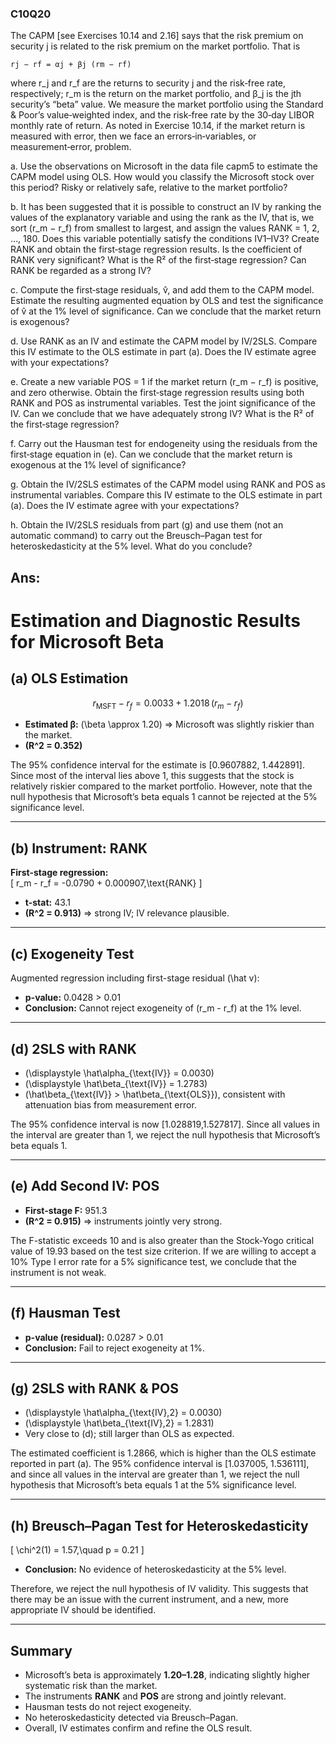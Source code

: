 ### C10Q20

The CAPM [see Exercises 10.14 and 2.16] says that the risk premium on security j is related to the risk premium on the market portfolio. That is

    rj − rf = αj + βj (rm − rf)

where r_j and r_f are the returns to security j and the risk‑free rate, respectively; r_m is the return on the market portfolio, and β_j is the jth security’s “beta” value. We measure the market portfolio using the Standard & Poor’s value‑weighted index, and the risk‑free rate by the 30‑day LIBOR monthly rate of return. As noted in Exercise 10.14, if the market return is measured with error, then we face an errors‑in‑variables, or measurement‑error, problem.

a. Use the observations on Microsoft in the data file capm5 to estimate the CAPM model using OLS. How would you classify the Microsoft stock over this period? Risky or relatively safe, relative to the market portfolio?

b. It has been suggested that it is possible to construct an IV by ranking the values of the explanatory variable and using the rank as the IV, that is, we sort (r_m − r_f) from smallest to largest, and assign the values RANK = 1, 2, …, 180. Does this variable potentially satisfy the conditions IV1–IV3? Create RANK and obtain the first‑stage regression results. Is the coefficient of RANK very significant? What is the R² of the first‑stage regression? Can RANK be regarded as a strong IV?

c. Compute the first‑stage residuals, v̂, and add them to the CAPM model. Estimate the resulting augmented equation by OLS and test the significance of v̂ at the 1% level of significance. Can we conclude that the market return is exogenous?

d. Use RANK as an IV and estimate the CAPM model by IV/2SLS. Compare this IV estimate to the OLS estimate in part (a). Does the IV estimate agree with your expectations?

e. Create a new variable POS = 1 if the market return (r_m − r_f) is positive, and zero otherwise. Obtain the first‑stage regression results using both RANK and POS as instrumental variables. Test the joint significance of the IV. Can we conclude that we have adequately strong IV? What is the R² of the first‑stage regression?

f. Carry out the Hausman test for endogeneity using the residuals from the first‑stage equation in (e). Can we conclude that the market return is exogenous at the 1% level of significance?

g. Obtain the IV/2SLS estimates of the CAPM model using RANK and POS as instrumental variables. Compare this IV estimate to the OLS estimate in part (a). Does the IV estimate agree with your expectations?

h. Obtain the IV/2SLS residuals from part (g) and use them (not an automatic command) to carry out the Breusch–Pagan test for heteroskedasticity at the 5% level. What do you conclude?

## Ans:
# Estimation and Diagnostic Results for Microsoft Beta

## (a) OLS Estimation

$$
r_{\text{MSFT}} - r_f = 0.0033 + 1.2018\,(r_m - r_f)
$$

- **Estimated β:** \(\beta \approx 1.20\) ⇒ Microsoft was slightly riskier than the market.  
- **\(R^2 = 0.352\)**

The 95% confidence interval for the estimate is [0.9607882, 1.442891]. Since most of the interval lies above 1, this suggests that the stock is relatively riskier compared to the market portfolio. However, note that the null hypothesis that Microsoft’s beta equals 1 cannot be rejected at the 5% significance level.

---

## (b) Instrument: RANK  
**First-stage regression:**  
\[
r_m - r_f = -0.0790 + 0.000907\,\text{RANK}
\]
- **t-stat:** 43.1  
- **\(R^2 = 0.913\)** ⇒ strong IV; IV relevance plausible.

---

## (c) Exogeneity Test  
Augmented regression including first-stage residual \(\hat v\):  
- **p-value:** 0.0428 > 0.01  
- **Conclusion:** Cannot reject exogeneity of \(r_m - r_f\) at the 1% level.

---

## (d) 2SLS with RANK  
- \(\displaystyle \hat\alpha_{\text{IV}} = 0.0030\)  
- \(\displaystyle \hat\beta_{\text{IV}} = 1.2783\)  
- \(\hat\beta_{\text{IV}} > \hat\beta_{\text{OLS}}\), consistent with attenuation bias from measurement error.

The 95% confidence interval is now [1.028819,1.527817]. Since all values in the interval are greater than 1, we reject the null hypothesis that Microsoft’s beta equals 1.

---

## (e) Add Second IV: POS  
- **First-stage F:** 951.3  
- **\(R^2 = 0.915\)** ⇒ instruments jointly very strong.

The F-statistic exceeds 10 and is also greater than the Stock-Yogo critical value of 19.93 based on the test size criterion. If we are willing to accept a 10% Type I error rate for a 5% significance test, we conclude that the instrument is not weak.

---

## (f) Hausman Test  
- **p-value (residual):** 0.0287 > 0.01  
- **Conclusion:** Fail to reject exogeneity at 1%.

---

## (g) 2SLS with RANK & POS  
- \(\displaystyle \hat\alpha_{\text{IV},2} = 0.0030\)  
- \(\displaystyle \hat\beta_{\text{IV},2} = 1.2831\)  
- Very close to (d); still larger than OLS as expected.

The estimated coefficient is 1.2866, which is higher than the OLS estimate reported in part (a). The 95% confidence interval is [1.037005, 1.536111], and since all values in the interval are greater than 1, we reject the null hypothesis that Microsoft’s beta equals 1 at the 5% significance level.

---

## (h) Breusch–Pagan Test for Heteroskedasticity  
\[
\chi^2(1) = 1.57,\quad p = 0.21
\]
- **Conclusion:** No evidence of heteroskedasticity at the 5% level.

Therefore, we reject the null hypothesis of IV validity. This suggests that there may be an issue with the current instrument, and a new, more appropriate IV should be identified.


---

## Summary
- Microsoft’s beta is approximately **1.20–1.28**, indicating slightly higher systematic risk than the market.  
- The instruments **RANK** and **POS** are strong and jointly relevant.  
- Hausman tests do not reject exogeneity.  
- No heteroskedasticity detected via Breusch–Pagan.  
- Overall, IV estimates confirm and refine the OLS result.
